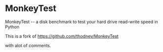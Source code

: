 # MonkeyTest

MonkeyTest -- a disk benchmark to test your hard drive read-write speed in Python

This is a fork of 
  https://github.com/thodnev/MonkeyTest

with alot of comments.
